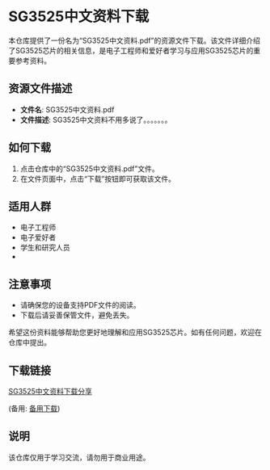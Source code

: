 # SG3525中文资料下载

本仓库提供了一份名为“SG3525中文资料.pdf”的资源文件下载。该文件详细介绍了SG3525芯片的相关信息，是电子工程师和爱好者学习与应用SG3525芯片的重要参考资料。

## 资源文件描述

- **文件名**: SG3525中文资料.pdf
- **文件描述**: SG3525中文资料不用多说了。。。。。。。

## 如何下载

1. 点击仓库中的“SG3525中文资料.pdf”文件。
2. 在文件页面中，点击“下载”按钮即可获取该文件。

## 适用人群

- 电子工程师
- 电子爱好者
- 学生和研究人员
- 
## 注意事项

- 请确保您的设备支持PDF文件的阅读。
- 下载后请妥善保管文件，避免丢失。

希望这份资料能够帮助您更好地理解和应用SG3525芯片。如有任何问题，欢迎在仓库中提出。

## 下载链接
[SG3525中文资料下载分享](https://pan.quark.cn/s/770f030461db) 

(备用: [备用下载](https://pan.baidu.com/s/12dI5pVImqVNySDK2msM6wA?pwd=1234))

## 说明

该仓库仅用于学习交流，请勿用于商业用途。
